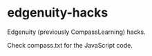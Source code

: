 # edgenuity-hacks
Edgenuity (previously CompassLearning) hacks.

Check compass.txt for the JavaScript code.

